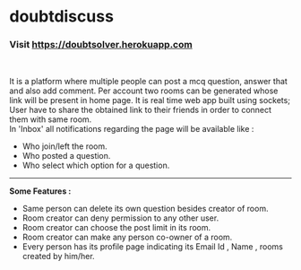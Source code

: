 # doubtdiscuss
<h3>Visit <a href="https://doubtsolver.herokuapp.com">https://doubtsolver.herokuapp.com</a></h3><br>
<p>
It is a platform where multiple people can post a mcq question, answer that and also add comment.
Per account two rooms can be generated whose link will be present in home page. It is real time web app built using sockets;
User have to share the obtained link to their friends in order to connect them with same room.<br>
In 'Inbox' all notifications regarding the page will be available like : <br>
<ul>
<li>Who join/left the room.</li>
<li>Who posted a question.</li>
<li>Who select which option for a question.</li>
</ul>
</p>
<hr>
<b>Some Features :</b> 
<ul>
<li>Same person can delete its own question besides creator of room.</li>
<li>Room creator can deny permission to any other user.</li>
<li>Room creator can choose the post limit in its room.</li>
<li>Room creator can make any person co-owner of a room.</li>
<li>Every person has its profile page indicating its Email Id , Name , rooms created by him/her.</li>
</ul>

